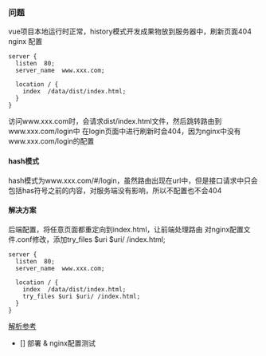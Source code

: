 ### 问题
vue项目本地运行时正常，history模式开发成果物放到服务器中，刷新页面404
nginx 配置
```
server {
  listen  80;
  server_name  www.xxx.com;

  location / {
    index  /data/dist/index.html;
  }
}
```
访问www.xxx.com时，会请求dist/index.html文件，然后跳转路由到www.xxx.com/login中
在login页面中进行刷新时会404，因为nginx中没有www.xxx.com/login的配置

#### hash模式
hash模式为www.xxx.com/#/login，虽然路由出现在url中，但是接口请求中只会包括has符号之前的内容，对服务端没有影响，所以不配置也不会404

#### 解决方案
后端配置，将任意页面都重定向到index.html，让前端处理路由
对nginx配置文件.conf修改，添加try_files $uri $uri/ /index.html;
```
server {
  listen  80;
  server_name  www.xxx.com;

  location / {
    index  /data/dist/index.html;
    try_files $uri $uri/ /index.html;
  }
}
```
[解析参考](https://vue3js.cn/interview/vue/404.html#%E4%B8%80%E3%80%81%E5%A6%82%E4%BD%95%E9%83%A8%E7%BD%B2)
- [] 部署 & nginx配置测试
